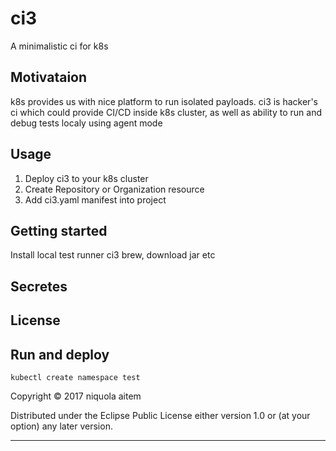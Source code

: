 # ci3

A minimalistic ci for k8s

## Motivataion

k8s provides us with nice platform to run isolated payloads.
ci3 is hacker's ci which could provide CI/CD inside k8s cluster, as well as
ability to run and debug tests localy using agent mode

## Usage

1. Deploy ci3 to your k8s cluster
1. Create Repository or Organization resource
1. Add ci3.yaml manifest into project


## Getting started

Install local test runner ci3 brew, download jar etc

## Secretes


## License

## Run and deploy

```
kubectl create namespace test
```

Copyright © 2017 niquola aitem

Distributed under the Eclipse Public License either version 1.0 or (at your option) any later version.

---
